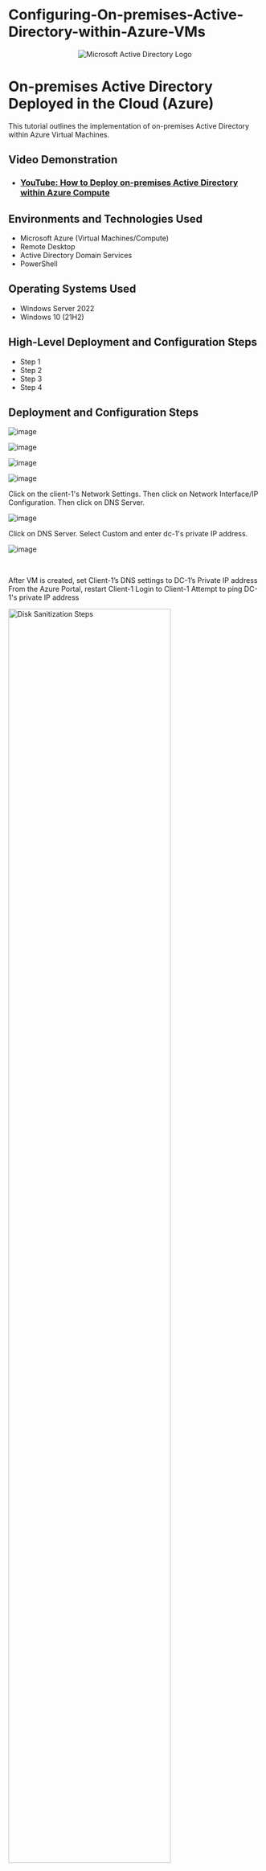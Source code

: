 # Configuring-On-premises-Active-Directory-within-Azure-VMs
<p align="center">
<img src="https://i.imgur.com/pU5A58S.png" alt="Microsoft Active Directory Logo"/>
</p>

<h1>On-premises Active Directory Deployed in the Cloud (Azure)</h1>
This tutorial outlines the implementation of on-premises Active Directory within Azure Virtual Machines.<br />


<h2>Video Demonstration</h2>

- ### [YouTube: How to Deploy on-premises Active Directory within Azure Compute](https://www.youtube.com)

<h2>Environments and Technologies Used</h2>

- Microsoft Azure (Virtual Machines/Compute)
- Remote Desktop
- Active Directory Domain Services
- PowerShell

<h2>Operating Systems Used </h2>

- Windows Server 2022
- Windows 10 (21H2)

<h2>High-Level Deployment and Configuration Steps</h2>

- Step 1
- Step 2
- Step 3
- Step 4

<h2>Deployment and Configuration Steps</h2>

<p>

![image](https://github.com/user-attachments/assets/26b356e5-761a-4aa8-a847-10e72e7a5564)

![image](https://github.com/user-attachments/assets/cbb2d37e-cfd8-4243-b4b2-b39c355d26b4)

![image](https://github.com/user-attachments/assets/ee544e03-7b19-48e4-9bde-cfcb02c37876)

![image](https://github.com/user-attachments/assets/8761d483-31d4-41e2-92a5-c72e1869c59a)



</p>
<p>
  
Click on the client-1's Network Settings. Then click on Network Interface/IP Configuration. Then click on DNS Server. 

![image](https://github.com/user-attachments/assets/61e6f200-3be4-49ee-abc6-80b60ccaecc1)

Click on DNS Server. Select Custom and enter dc-1's private IP address. 

![image](https://github.com/user-attachments/assets/49ae430d-3ef5-4e42-8255-5980f43ddba7)



</p>
<br />

<p>

After VM is created, set Client-1’s DNS settings to DC-1’s Private IP address
From the Azure Portal, restart Client-1
Login to Client-1
Attempt to ping DC-1's private IP address

<img src="https://i.imgur.com/DJmEXEB.png" height="80%" width="80%" alt="Disk Sanitization Steps"/>
</p>
<p>
Lorem ipsum dolor sit amet, consectetur adipiscing elit, sed do eiusmod tempor incididunt ut labore et dolore magna aliqua. Ut enim ad minim veniam, quis nostrud exercitation ullamco laboris nisi ut aliquip ex ea commodo consequat. Duis aute irure dolor in reprehenderit in voluptate velit esse cillum dolore eu fugiat nulla pariatur.
</p>
<br />

<p>

![image](https://github.com/user-attachments/assets/1dfcaff6-3de9-403c-9a5c-b858c52938dc)

</p>
<p>
Login to DC-1 and install Active Directory Domain Services. 

Login to DC-1 and select Server Manager from the Start Menu. 

</p>

<p>

![image](https://github.com/user-attachments/assets/f062f352-af7d-4f3d-b1c3-80ee4b18e3b2)

</p>

<p>
Click on "Add Roles and Features".

</p>

<p>


![image](https://github.com/user-attachments/assets/b22bd92f-778c-47ae-abfd-55cf54b8f65c)
 
</p>

<p>
On the Select Installation Type Tab, select Role-based or feature-based installation and click "Next".   

</p>

<p>

![image](https://github.com/user-attachments/assets/487d5bd5-6ee0-4a7a-b498-e00b74479548)

</p>

<p>

Select DC-1 as the server under the Server Selection tab and click "Next".

</p>

<p>

![image](https://github.com/user-attachments/assets/54cac71a-6895-40cd-bafa-2fbacfa4edfe)


</p>

<p>

Select "Active Domain Services" under the "Server Role" tab and click "Next". 

</p>

<p>

![image](https://github.com/user-attachments/assets/c2dfbd8a-b549-44bf-8607-6228db7e8f50)


</p>

<p>
Click on "Add features". 

</p>

<p>

![image](https://github.com/user-attachments/assets/6e6b212d-5a1c-4450-a607-0e186e42abd1)


</p>

<p>
Click "Next". 

</p>

<p>
  
![image](https://github.com/user-attachments/assets/4c2bd1b9-3b34-4cc5-a287-965101408f0d)

</p>

<p>
Click "Next".
  
</p>


<p>
  
![image](https://github.com/user-attachments/assets/1c163325-31c7-458c-8b15-5538a357dfd1)

</p>

<p>
Check the box, click "Next" and then click "Install". 
</p>
<br />

<p>

![image](https://github.com/user-attachments/assets/c0d96718-edd2-4b1a-a1a0-29aa217b75af)

</p>

<P>

Once the Active Directory has been installed, we can promote DC-1 as a domain controller. To promote it as a domain controler, we need to click on the flag on the upper right and click "Promote this server to a domain controller". 

</P>


<p>

![image](https://github.com/user-attachments/assets/c1ca72c2-c209-4f84-8e34-ca4459a0312c)

</p>

<p>

Select "Set as a Forest", enter the domain name, and click "Next". 


</p>

![image](https://github.com/user-attachments/assets/62f8688e-d209-43d3-911f-fd700adbd81c)


<p>

<P>

Enter the password. 

</p>

<p>
  
![image](https://github.com/user-attachments/assets/6a146019-5715-4cdb-bbb4-465a6aac0f10)


</p>

<p>

Leave the box unchecked and click "Next". 

</P>

<p>

![image](https://github.com/user-attachments/assets/b075c1f9-3757-41f1-ae08-19b53dad12e6)

</p>

<p>
Click "Next". 
</p>

<p>

![image](https://github.com/user-attachments/assets/78beabde-edeb-4148-b25a-a33a806b0193)


</p>

<p>

Click "Next". 

</p>

<p>

![image](https://github.com/user-attachments/assets/989c8794-55bc-48c3-8e3b-773e95af306d)


</p>

<p>

Click "Next". 

</p>

<p>

![image](https://github.com/user-attachments/assets/c8ad599a-7d06-4e0b-b838-0e869bb11bf7)

</p>

<p>

Click "Install".

</p>

<p>

After the active directory has been installed, log out to restart and then log back into DC-1 as user:mydomain.com\labuser. 

</p>

![image](https://github.com/user-attachments/assets/a6020289-3610-44dd-9deb-f93323418aeb)


</p>

<p>

Once logged in, Click on the Start menu. Click "Windows Administrative Tools" and open "Active Directory Users and Computers". 

</p>

<p>

![image](https://github.com/user-attachments/assets/91fce6f8-44e6-4624-a222-a5cc02ca05b3)

![image](https://github.com/user-attachments/assets/e37c6b9a-c9cf-45b5-ac31-3f812c67f9e8)

![image](https://github.com/user-attachments/assets/ffc20837-d7e5-4995-accd-8b4a38e97db4)

![image](https://github.com/user-attachments/assets/3314776c-730f-4e43-80c8-cc713de944e3)

</p>

<p>

In Active Directory Users and Computers (ADUC), create an Organizational Unit (OU) called “_EMPLOYEES”

</p>

<p>

![image](https://github.com/user-attachments/assets/3201662f-1cce-4fd9-9f33-8f8e8f057c66)


![image](https://github.com/user-attachments/assets/ddd87feb-d39a-4e9b-b4af-89553cf8cad5)
</P>

<p>
  
Create a new OU named “_ADMINS”.

</p>

![image](https://github.com/user-attachments/assets/df9433e7-3e1e-4e56-b8c0-e703d2a38876)

![image](https://github.com/user-attachments/assets/d7cbd056-f216-4e73-a1b9-5af347d054d8)

![image](https://github.com/user-attachments/assets/c40bef18-4190-4f5a-b3e7-dfeae2088289)

![image](https://github.com/user-attachments/assets/17af0896-bc22-41c0-b0a6-58ac2e02c580)


</P>

<p>

Right-click the "_ADMINS" folder, then click "New" and then click "Users." Create a new employee named “Jane Doe” (same password) with the username “jane_admin” and enter the password. Click "Finish." 

</P>

<p>

![image](https://github.com/user-attachments/assets/66bc5653-db8f-4b3a-9982-b304f0568419)

![image](https://github.com/user-attachments/assets/85e87008-a021-4627-a799-ff30a8e29ca0)

![image](https://github.com/user-attachments/assets/ddd77647-1d70-44a1-bc54-f81df08e32d2)

![image](https://github.com/user-attachments/assets/af6f317e-f0a8-40a6-b3d9-55920a13e7a6)

</p>

<p>

In the "_ADMINS" folder, right-click Jane Doe. Select "Properties" and click on the "Member of" tab. Add Jane Doe as "Domain Admin" and click "Apply". Log out / close the connection to DC-1 and log back in as “mydomain.com\jane_admin”. Use jane_admin as your admin account from now on


</p>

<p>
  
![image](https://github.com/user-attachments/assets/b5ac0423-884e-4f7b-8466-313273fed4ae)

![image](https://github.com/user-attachments/assets/6381e569-300d-4514-9fef-533c0a48e65b)


</p>

<p>

Login to Client-1 as the original local admin (labuser). Once logged in, right-click the "Start" Menu, then click "Settings" and then click "Rename this PC (Advanced)". Under the Computer Name tab, click on "Change". Join mydomain.com. Log in with mydomain.com\jane_admin. 

</p>


<p>

![image](https://github.com/user-attachments/assets/7c388edc-e21d-464e-9f2e-f4618c1dd5f4)

![image](https://github.com/user-attachments/assets/bc915c92-9c4c-4b01-a715-76ccee6caa87)

![image](https://github.com/user-attachments/assets/00eb74c4-0517-4e80-b86a-5f8a74b4d5a7)


</p>

<p>

You can log in to the Domain Controller and verify that Client-1 shows up in ADUC. Create a new OU named “_CLIENTS” and drag Client-1 into there. 

</p>
